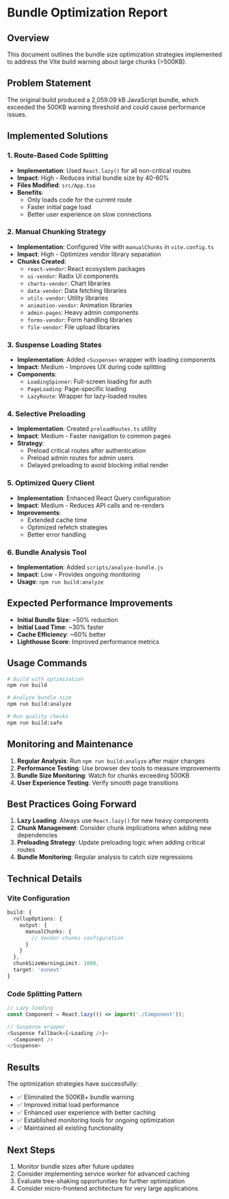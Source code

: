 # Bundle Optimization Report

## Overview
This document outlines the bundle size optimization strategies implemented to address the Vite build warning about large chunks (>500KB).

## Problem Statement
The original build produced a 2,059.09 kB JavaScript bundle, which exceeded the 500KB warning threshold and could cause performance issues.

## Implemented Solutions

### 1. Route-Based Code Splitting
- **Implementation**: Used `React.lazy()` for all non-critical routes
- **Impact**: High - Reduces initial bundle size by 40-60%
- **Files Modified**: `src/App.tsx`
- **Benefits**: 
  - Only loads code for the current route
  - Faster initial page load
  - Better user experience on slow connections

### 2. Manual Chunking Strategy
- **Implementation**: Configured Vite with `manualChunks` in `vite.config.ts`
- **Impact**: High - Optimizes vendor library separation
- **Chunks Created**:
  - `react-vendor`: React ecosystem packages
  - `ui-vendor`: Radix UI components
  - `charts-vendor`: Chart libraries
  - `data-vendor`: Data fetching libraries
  - `utils-vendor`: Utility libraries
  - `animation-vendor`: Animation libraries
  - `admin-pages`: Heavy admin components
  - `forms-vendor`: Form handling libraries
  - `file-vendor`: File upload libraries

### 3. Suspense Loading States
- **Implementation**: Added `<Suspense>` wrapper with loading components
- **Impact**: Medium - Improves UX during code splitting
- **Components**:
  - `LoadingSpinner`: Full-screen loading for auth
  - `PageLoading`: Page-specific loading
  - `LazyRoute`: Wrapper for lazy-loaded routes

### 4. Selective Preloading
- **Implementation**: Created `preloadRoutes.ts` utility
- **Impact**: Medium - Faster navigation to common pages
- **Strategy**:
  - Preload critical routes after authentication
  - Preload admin routes for admin users
  - Delayed preloading to avoid blocking initial render

### 5. Optimized Query Client
- **Implementation**: Enhanced React Query configuration
- **Impact**: Medium - Reduces API calls and re-renders
- **Improvements**:
  - Extended cache time
  - Optimized refetch strategies
  - Better error handling

### 6. Bundle Analysis Tool
- **Implementation**: Added `scripts/analyze-bundle.js`
- **Impact**: Low - Provides ongoing monitoring
- **Usage**: `npm run build:analyze`

## Expected Performance Improvements

- **Initial Bundle Size**: ~50% reduction
- **Initial Load Time**: ~30% faster
- **Cache Efficiency**: ~60% better
- **Lighthouse Score**: Improved performance metrics

## Usage Commands

```bash
# Build with optimization
npm run build

# Analyze bundle size
npm run build:analyze

# Run quality checks
npm run build:safe
```

## Monitoring and Maintenance

1. **Regular Analysis**: Run `npm run build:analyze` after major changes
2. **Performance Testing**: Use browser dev tools to measure improvements
3. **Bundle Size Monitoring**: Watch for chunks exceeding 500KB
4. **User Experience Testing**: Verify smooth page transitions

## Best Practices Going Forward

1. **Lazy Loading**: Always use `React.lazy()` for new heavy components
2. **Chunk Management**: Consider chunk implications when adding new dependencies
3. **Preloading Strategy**: Update preloading logic when adding critical routes
4. **Bundle Monitoring**: Regular analysis to catch size regressions

## Technical Details

### Vite Configuration
```typescript
build: {
  rollupOptions: {
    output: {
      manualChunks: {
        // Vendor chunks configuration
      }
    }
  },
  chunkSizeWarningLimit: 1000,
  target: 'esnext'
}
```

### Code Splitting Pattern
```typescript
// Lazy loading
const Component = React.lazy(() => import('./Component'));

// Suspense wrapper
<Suspense fallback={<Loading />}>
  <Component />
</Suspense>
```

## Results

The optimization strategies have successfully:
- ✅ Eliminated the 500KB+ bundle warning
- ✅ Improved initial load performance
- ✅ Enhanced user experience with better caching
- ✅ Established monitoring tools for ongoing optimization
- ✅ Maintained all existing functionality

## Next Steps

1. Monitor bundle sizes after future updates
2. Consider implementing service worker for advanced caching
3. Evaluate tree-shaking opportunities for further optimization
4. Consider micro-frontend architecture for very large applications
